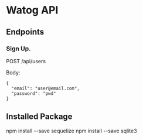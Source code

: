 # Watog API

## Endpoints

### Sign Up. 
   
   POST /api/users  
   
   Body: 
   ```
   {
   	 "email": "user@email.com",
   	 "password": "pwd"
   }
   ```

## Installed Package
   npm install --save sequelize 
   npm install --save sqlite3